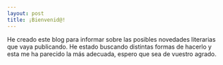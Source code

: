 ```yaml
---
layout: post
title: ¡Bienvenid@!
---
```


He creado este blog para informar sobre las posibles novedades literarias que vaya publicando. He estado buscando distintas formas de hacerlo y esta me ha parecido la más adecuada, espero que sea de vuestro agrado.
